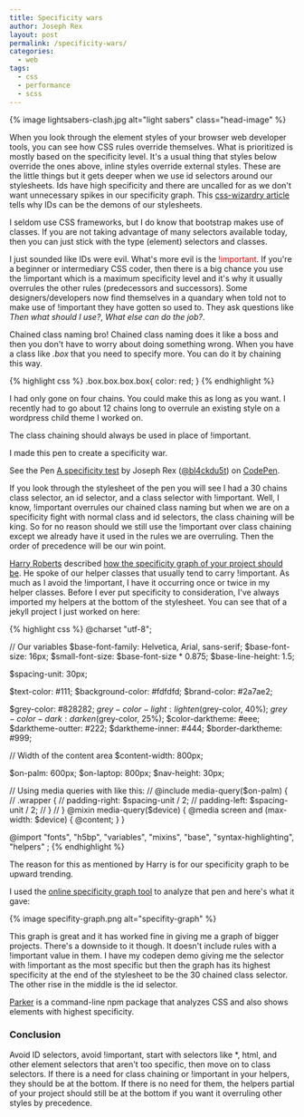```yaml
---
title: Specificity wars
author: Joseph Rex
layout: post
permalink: /specificity-wars/
categories:
  - web
tags:
  - css
  - performance
  - scss
---
```

{% image lightsabers-clash.jpg alt="light sabers" class="head-image" %}

When you look through the element styles of your browser web developer tools, you can see how CSS rules override themselves. What is prioritized is mostly based on the specificity level. It's a usual thing that styles below override the ones above, inline styles override external styles. These are the little things but it gets deeper when we use id selectors around our stylesheets. Ids have high specificity and there are uncalled for as we don't want unnecessary spikes in our specificity graph. This <a href="http://csswizardry.com/2011/09/when-using-ids-can-be-a-pain-in-the-class/" target="_blank">css-wizardry article</a> tells why IDs can be the demons of our stylesheets.

I seldom use CSS frameworks, but I do know that bootstrap makes use of classes. If you are not taking advantage of many selectors available today, then you can just stick with the type (element) selectors and classes.

I just sounded like IDs were evil. What's more evil is the <span style="color: #ff0000;">!important</span>. If you're a beginner or intermediary CSS coder, then there is a big chance you use the !important which is a maximum specificity level and it's why it usually overrules the other rules (predecessors and successors). Some designers/developers now find themselves in a quandary when told not to make use of !important they have gotten so used to. They ask questions like *Then what should I use?*, *What else can do the job?*.

Chained class naming bro! Chained class naming does it like a boss and then you don't have to worry about doing something wrong. When you have a class like *.box* that you need to specify more. You can do it by chaining this way.

{% highlight css %}
.box.box.box.box{ color: red; }
{% endhighlight %}

I had only gone on four chains. You could make this as long as you want. I recently had to go about 12 chains long to overrule an existing style on a wordpress child theme I worked on.

The class chaining should always be used in place of !important.

I made this pen to create a specificity war.

<p data-height="268" data-theme-id="0" data-slug-hash="PwzPpo" data-default-tab="result" data-user="bl4ckdu5t" class='codepen'>See the Pen <a href='http://codepen.io/bl4ckdu5t/pen/PwzPpo/'>A specificity test</a> by Joseph Rex (<a href='http://codepen.io/bl4ckdu5t'>@bl4ckdu5t</a>) on <a href='http://codepen.io'>CodePen</a>.</p>
<script async src="//assets.codepen.io/assets/embed/ei.js"></script>



If you look through the stylesheet of the pen you will see I had a 30 chains class selector, an id selector, and a class selector with !important. Well, I know, !important overrules our chained class naming but when we are on a specificity fight with normal class and id selectors, the class chaining will be king. So for no reason should we still use the !important over class chaining except we already have it used in the rules we are overruling. Then the order of precedence will be our win point.

<a href="http://twitter.com/csswizardry" target="_blank">Harry Roberts</a> described <a href="http://csswizardry.com/2014/10/the-specificity-graph/" target="_blank">how the specificity graph of your project should be</a>. He spoke of our helper classes that usually tend to carry !important. As much as I avoid the !important, I have it occurring once or twice in my helper classes. Before I ever put specificity to consideration, I've always imported my helpers at the bottom of the stylesheet. You can see that of a jekyll project I just worked on here:

{% highlight css %}
@charset "utf-8";



// Our variables
$base-font-family: 	Helvetica, Arial, sans-serif;
$base-font-size:   	16px;
$small-font-size:  	$base-font-size * 0.875;
$base-line-height: 	1.5;

$spacing-unit:     	30px;

$text-color:       	#111;
$background-color: 	#fdfdfd;
$brand-color:      	#2a7ae2;

$grey-color:       	#828282;
$grey-color-light: 	lighten($grey-color, 40%);
$grey-color-dark:  	darken($grey-color, 25%);
$color-darktheme: 	#eee;
$darktheme-outter: 	#222;
$darktheme-inner: 	#444;
$border-darktheme: 	#999;

// Width of the content area
$content-width:    800px;

$on-palm:          600px;
$on-laptop:        800px;
$nav-height: 	   30px;



// Using media queries with like this:
// @include media-query($on-palm) {
//     .wrapper {
//         padding-right: $spacing-unit / 2;
//         padding-left: $spacing-unit / 2;
//     }
// }
@mixin media-query($device) {
    @media screen and (max-width: $device) {
        @content;
    }
}



@import
        "fonts",
        "h5bp",
        "variables",
        "mixins",
        "base",
        "syntax-highlighting",
        "helpers"
;
{% endhighlight %}

The reason for this as mentioned by Harry is for our specificity graph to be upward trending.

I used the <a href="http://jonassebastianohlsson.com/specificity-graph/" target="_blank">online specificity graph tool</a> to analyze that pen and here's what it gave:

{% image specifity-graph.png alt="specifity-graph" %}

This graph is great and it has worked fine in giving me a graph of bigger projects. There's a downside to it though. It doesn't include rules with a !important value in them. I have my codepen demo giving me the selector with !important as the most specific but then the graph has its highest specificity at the end of the stylesheet to be the 30 chained class selector. The other rise in the middle is the id selector.

<a href="https://github.com/katiefenn/parker" target="_blank">Parker</a> is a command-line npm package that analyzes CSS and also shows elements with highest specificity.

### Conclusion

Avoid ID selectors, avoid !important, start with selectors like *, html, and other element selectors that aren't too specific, then move on to class selectors. If there is a need for class chaining or !important in your helpers, they should be at the bottom. If there is no need for them, the helpers partial of your project should still be at the bottom if you want it overruling other styles by precedence.

